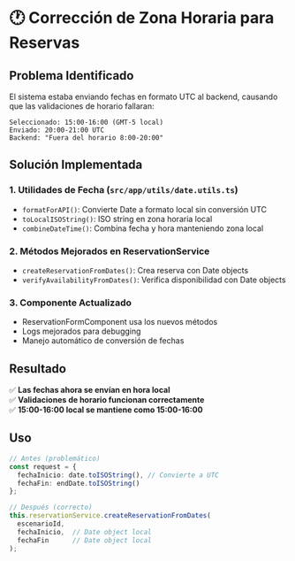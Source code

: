 # 🕐 Corrección de Zona Horaria para Reservas

## Problema Identificado

El sistema estaba enviando fechas en formato UTC al backend, causando que las validaciones de horario fallaran:

```
Seleccionado: 15:00-16:00 (GMT-5 local)
Enviado: 20:00-21:00 UTC  
Backend: "Fuera del horario 8:00-20:00"
```

## Solución Implementada

### 1. Utilidades de Fecha (`src/app/utils/date.utils.ts`)
- `formatForAPI()`: Convierte Date a formato local sin conversión UTC
- `toLocalISOString()`: ISO string en zona horaria local
- `combineDateTime()`: Combina fecha y hora manteniendo zona local

### 2. Métodos Mejorados en ReservationService
- `createReservationFromDates()`: Crea reserva con Date objects
- `verifyAvailabilityFromDates()`: Verifica disponibilidad con Date objects

### 3. Componente Actualizado
- ReservationFormComponent usa los nuevos métodos
- Logs mejorados para debugging
- Manejo automático de conversión de fechas

## Resultado

✅ **Las fechas ahora se envían en hora local**  
✅ **Validaciones de horario funcionan correctamente**  
✅ **15:00-16:00 local se mantiene como 15:00-16:00**

## Uso

```typescript
// Antes (problemático)
const request = {
  fechaInicio: date.toISOString(), // Convierte a UTC
  fechaFin: endDate.toISOString()
};

// Después (correcto)
this.reservationService.createReservationFromDates(
  escenarioId,
  fechaInicio,  // Date object local
  fechaFin      // Date object local  
);
```